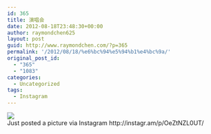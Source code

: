 ```yaml
---
id: 365
title: 演唱会
date: 2012-08-18T23:48:30+00:00
author: raymondchen625
layout: post
guid: http://www.raymondchen.com/?p=365
permalink: '/2012/08/18/%e6%bc%94%e5%94%b1%e4%bc%9a/'
original_post_id:
  - "365"
  - "1083"
categories:
  - Uncategorized
tags:
  - Instagram
---
```

<img src='http://distilleryimage11.s3.amazonaws.com/24430908e94c11e1a44612313804e8c1_7.jpg' style='max-width:600px;' />

<div>
  Just posted a picture via Instagram http://instagr.am/p/OeZtNZL0UT/
</div>